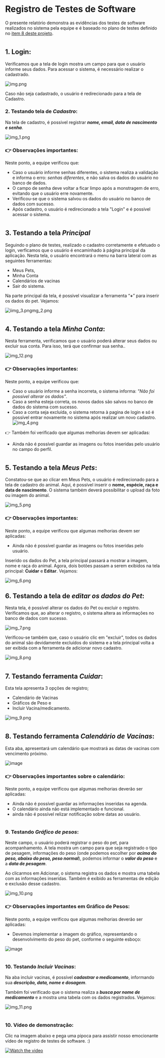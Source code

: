 # Registro de Testes de Software

O presente relatório demonstra as evidências dos testes de software realizados no sistema pela equipe e é baseado no plano de testes definido no [item 8 deste projeto](https://github.com/ICEI-PUC-Minas-PMV-ADS/PetCare/blob/Entrega-final/docs/08-Plano%20de%20Testes%20de%20Software.md).
#
## 1. Login:

Verificamos que a tela de login mostra um campo para que o usuário informe seus dados.
Para acessar o sistema, é necessário realizar o cadastrado.

![img.png](img.png)

Caso não seja cadastrado, o usuário é redirecionado para a tela de Cadastro.



### 2. Testando tela de *Cadastro*:

Na tela de cadastro, é possivel registrar ***nome, email, data de nascimento e senha***.

![img_1.png](img_1.png)

### :point_right: Observações importantes:
Neste ponto, a equipe verificou que:
- Caso o usuário informe senhas diferentes, o sistema realiza a validação e informa o erro: *senhas diferentes*, e não salva os dados do usuário no banco de dados.
- O campo de senha deve voltar a ficar limpo após a monstragem de erro, evitando que o usuário erre novamente.
- Verificou-se que o sistema salvou os dados do usuário no banco de dados com sucesso.
- Após cadastro, o usuário é redirecionado a tela "Login" e é possível acessar o sistema.

#
## 3. Testando a tela *Principal*
Seguindo o plano de testes, realizado o cadastro corretamente e efetuado o login, verficamos que o usuário é encaminhado à página principal da aplicação. Nesta tela, o usuário encontrará o menu na barra lateral com as seguintes ferramentas:
- Meus Pets,
- Minha Conta
- Calendários de vacinas
- Sair do sistema.

Na parte principal da tela, é possivel visualizar a ferramenta “**+**” para inserir os dados do pet. Vejamos:

![i![img_3.png](img_3.png)mg_2.png](img_2.png)
#

## 4. Testando a tela *Minha Conta*:
Nesta ferramenta, verificamos que o usuário poderá alterar seus dados ou excluir sua conta. Para isso, terá que confirmar sua senha..

![img_12.png](img_12.png)
### :point_right: Observações importantes:
Neste ponto, a equipe verificou que:
- Caso o usuário informe a senha incorreta, o sistema informa: *"Não foi possível alterar os dados"*.
- Caso a senha esteja correta, os novos dados são salvos no banco de dados do sistema com sucesso.
- Caso a conta seja excluída, o sistema retorna à pagina de login e só é possível entrar novamente no sistema após realizar um novo cadastro.
  ![img_4.png](img_4.png)

:point_right: Também foi verificado que algumas melhorias devem ser aplicadas:

- Ainda não é possível guardar as imagens ou fotos inseridas pelo usuário no campo do perfil.
#
## 5. Testando a tela *Meus Pets*:

Constatou-se que ao clicar em Meus Pets, o usuário é redirecionado para a tela de cadastro do animal.
Aqui, é possível inserir o **nome, espécie, raça e data de nascimento**.
O sistema também deverá possibilitar o upload da foto ou imagem do animal.

![img_5.png](img_5.png)

### :point_right: Observações importantes:
Neste ponto, a equipe verificou que algumas melhorias devem ser aplicadas:
- Ainda não é possível guardar as imagens ou fotos inseridas pelo usuário.

Inserido os dados do Pet, a tela principal passará a mostrar a imagem, nome e raça do animal.
Agora, dois botões passam a serem exibidos na tela principal: **Cuidar** e **Editar**. Vejamos:

![img_6.png](img_6.png)

## 6. Testando a tela de *editar os dados do Pet*:

Nesta tela, é possível alterar os dados do Pet ou excluir o registro.
Verificamos que, ao alterar o registro, o sistema altera as informações no banco de dados com sucesso.

![img_7.png](img_7.png)



Verificou-se também que, caso o usuário clic em "excluir", todos os dados do animal são devidamente excluídos do sistema e a tela principal volta a ser exibida com a ferramenta de adicionar novo cadastro.

![img_8.png](img_8.png)
#

## 7. Testando ferramenta *Cuidar*:

Esta tela apresenta 3 opções de registro;

- Calendário de Vacinas
- Gráficos de Peso e
- Incluir Vacina/medicamento.

![img_9.png](img_9.png)

#

## 8. Testando ferramenta *Calendário de Vacinas*:

Esta aba, apresentará um calendário que mostrará as datas de vacinas com vencimento próximo.

![image](https://user-images.githubusercontent.com/78277341/143724524-c2d09ec2-7836-4e2b-a218-849187d7dea4.png)

### :point_right: Observações importantes sobre o calendário:
Neste ponto, a equipe verificou que algumas melhorias deverão ser aplicadas:
- Ainda não é possível guardar as informações inseridas na agenda.
- O calendário ainda não está implementado e funcional.
- ainda não é possível relizar notificação sobre datas ao usuário.

#

### 9. Testando *Gráfico de pesos*:

Neste campo, o usuário poderá registrar o peso do pet, para acompanhamento.
A tela mostra um campo para que seja registrado o tipo de pesagem, informações do peso (onde podemos escolher por ***acima do peso, abaixo do peso, peso normal***), podemos informar o ***valor do peso*** e a ***data de pesagem***.

Ao clicarmos em Adcionar, o sistema registra os dados e mostra uma tabela com as informações inseridas.
Também é exibido as ferramentas de edição e exclusão desse cadastro.

![img_10.png](img_10.png)

### :point_right: Observações importantes em Gráfico de Pesos:
Neste ponto, a equipe verificou que algumas melhorias deverão ser aplicadas:
- Devemos implementar a imagem do gráfico, representando o desenvolvimento do peso do pet, conforme o seguinte esboço:

![image](https://user-images.githubusercontent.com/78277341/143724710-5fd5677b-bb4b-45bb-9e0e-9ed63375dbc3.png)
#

### 10. Testando *Incluir Vacinas*:

Na aba incluir vacinas, é possível ***cadastrar o medicamento***, informando sua ***descrição, data, nome e dosagem***.

Também foi verificado que o sistema realiza a ***busca por nome de medicamento*** e a mostra uma tabela com os dados registrados. Vejamos:

![img_11.png](img_11.png)

#

### 10. Vídeo de demonstração:

Clic na imagem abaixo e pega uma pipoca para assistir nosso emocionante vídeo de registro de testes de software. :)

[![Watch the video](https://user-images.githubusercontent.com/78277341/144880982-308d72df-079e-4f8e-a8e6-1bfbeda473de.png)](https://youtu.be/LR2cz3U-OL4)



